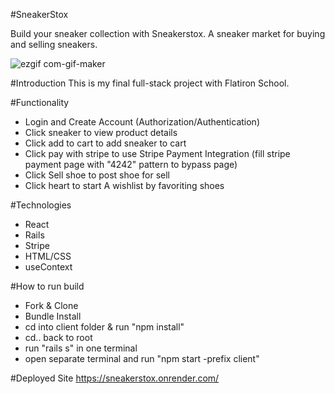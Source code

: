 
#SneakerStox

Build your sneaker collection with Sneakerstox. A sneaker market for buying and selling sneakers.

![ezgif com-gif-maker](https://user-images.githubusercontent.com/103458131/204509457-4c709f4b-3c66-4016-ab78-2f6b3b7c9a0f.gif)

#Introduction
This is my final full-stack project with Flatiron School.

#Functionality
- Login and Create Account (Authorization/Authentication)
- Click sneaker to view product details
- Click add to cart to add sneaker to cart
- Click pay with stripe to use Stripe Payment Integration (fill stripe payment page with "4242" pattern to bypass page)
- Click Sell shoe to post shoe for sell
- Click heart to start A wishlist by favoriting shoes

#Technologies
- React
- Rails 
- Stripe
- HTML/CSS
- useContext

#How to run build
- Fork & Clone
- Bundle Install
- cd into client folder & run "npm install"
- cd.. back to root 
- run "rails s" in one terminal
- open separate terminal and run "npm start -prefix client"

#Deployed Site 
https://sneakerstox.onrender.com/


